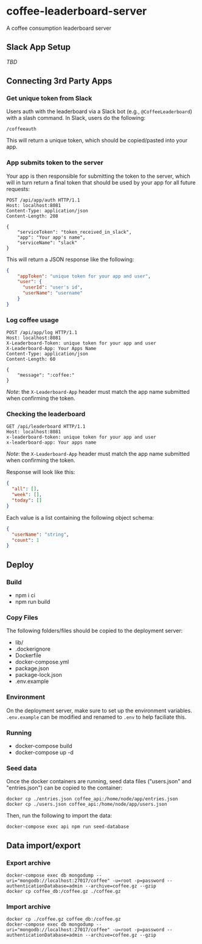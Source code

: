 # coffee-leaderboard-server
A coffee consumption leaderboard server

## Slack App Setup

_TBD_

## Connecting 3rd Party Apps

### Get unique token from Slack

Users auth with the leaderboard via a Slack bot (e.g., `@CoffeeLeaderboard`)
with a slash command. In Slack, users do the following:

```
/coffeeauth
```

This will return a unique token, which should be copied/pasted into your app.

### App submits token to the server

Your app is then responsible for submitting the token to the server, which
will in turn return a final token that should be used by your app for all
future requests:

```http request
POST /api/app/auth HTTP/1.1
Host: localhost:8081
Content-Type: application/json
Content-Length: 208

{
    "serviceToken": "token_received_in_slack",
    "app": "Your app's name",
    "serviceName": "slack"
}
```

This will return a JSON response like the following:

```json
{
    "appToken": "unique token for your app and user",
    "user": {
      "userId": "user's id",
      "userName": "username"
    }
}
```

### Log coffee usage

```http request
POST /api/app/log HTTP/1.1
Host: localhost:8081
X-Leaderboard-Token: unique token for your app and user
X-Leaderboard-App: Your Apps Name
Content-Type: application/json
Content-Length: 60

{
    "message": ":coffee:"
}
```

_Note_: the `X-Leaderboard-App` header must match the app name submitted when
confirming the token.

### Checking the leaderboard

```http request
GET /api/leaderboard HTTP/1.1
Host: localhost:8081
x-leaderboard-token: unique token for your app and user
x-leaderboard-app: Your apps name
```

_Note_: the `X-Leaderboard-App` header must match the app name submitted when
confirming the token.

Response will look like this:

```json
{
  "all": [],
  "week": [],
  "today": []
}
```

Each value is a list containing the following object schema:

```json
{
  "userName": "string",
  "count": 1
}
```


## Deploy

### Build

- npm i ci
- npm run build

### Copy Files

The following folders/files should be copied to the deployment server:

- lib/
- .dockerignore
- Dockerfile
- docker-compose.yml
- package.json
- package-lock.json
- .env.example

### Environment

On the deployment server, make sure to set up the environment variables.
`.env.example` can be modified and renamed to `.env` to help faciliate this.

### Running

- docker-compose build
- docker-compose up -d

### Seed data

Once the docker containers are running, seed data files ("users.json" and
"entries.json") can be copied to the container:

```
docker cp ./entries.json coffee_api:/home/node/app/entries.json
docker cp ./users.json coffee_api:/home/node/app/users.json
```

Then, run the following to import the data:

```
docker-compose exec api npm run seed-database
```

## Data import/export

### Export archive

```
docker-compose exec db mongodump --uri="mongodb://localhost:27017/coffee" -u=root -p=password --authenticationDatabase=admin --archive=coffee.gz --gzip
docker cp coffee_db:/coffee.gz ./coffee.gz
```

### Import archive

```
docker cp ./coffee.gz coffee_db:/coffee.gz
docker-compose exec db mongodump --uri="mongodb://localhost:27017/coffee" -u=root -p=password --authenticationDatabase=admin --archive=coffee.gz --gzip
```
